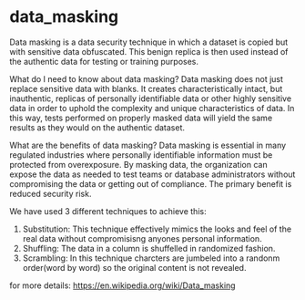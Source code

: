 # data_masking
  
  Data masking is a data security technique in which a dataset is copied but with sensitive data obfuscated. This benign replica is then used instead of the authentic data for testing or training purposes.
  
What do I need to know about data masking?
Data masking does not just replace sensitive data with blanks. It creates characteristically intact, but inauthentic, replicas of personally identifiable data or other highly sensitive data in order to uphold the complexity and unique characteristics of data. In this way, tests performed on properly masked data will yield the same results as they would on the authentic dataset.

What are the benefits of data masking?
Data masking is essential in many regulated industries where personally identifiable information must be protected from overexposure. By masking data, the organization can expose the data as needed to test teams or database administrators without compromising the data or getting out of compliance. The primary benefit is reduced security risk.

We have used 3 different techniques to achieve this:
  1. Substitution: This technique effectively mimics the looks and feel of the real data without compromisisng anyones personal information.
  2. Shuffling: The data in a column is shuffelled in randomized fashion.
  3. Scrambling: In this technique charcters are jumbeled into a randonm order(word by word) so the original content is not revealed.
  
  for more details: https://en.wikipedia.org/wiki/Data_masking
